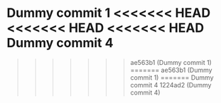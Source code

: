 Dummy commit 1
<<<<<<< HEAD
<<<<<<< HEAD
<<<<<<< HEAD
Dummy commit 4
=======
>>>>>>> ae563b1 (Dummy commit 1)
=======
>>>>>>> ae563b1 (Dummy commit 1)
=======
Dummy commit 4
>>>>>>> 1224ad2 (Dummy commit 4)
